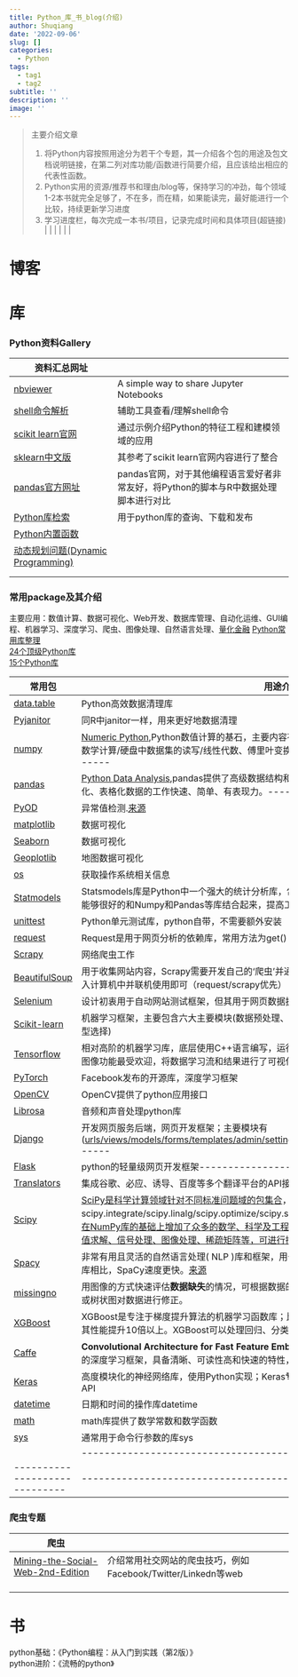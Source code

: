 ```yaml
---
title: Python_库_书_blog(介绍)
author: Shuqiang
date: '2022-09-06'
slug: []
categories:
  - Python
tags:
  - tag1
  - tag2
subtitle: ''
description: ''
image: ''
---
```




> 主要介绍文章
> 1. 将Python内容按照用途分为若干个专题，其一介绍各个包的用途及包文档说明链接，在第二列对库功能/函数进行简要介绍，且应该给出相应的代表性函数。
> 2. Python实用的资源/推荐书和理由/blog等，保持学习的冲劲，每个领域1-2本书就完全足够了，不在多，而在精，如果能读完，最好能进行一个比较，持续更新学习进度
> 3. 学习进度栏，每次完成一本书/项目，记录完成时间和具体项目(超链接)
> | []()                                                      |  []()                                                       |
> | []()                                                      | []()                                         |


# 博客


# 库

### Python资料Gallery

| **资料汇总网址**                                     |                          |
| -----------------------------                        |  ---------------------   |
| [nbviewer](https://nbviewer.org/)                        | A simple way to share Jupyter Notebooks|输入URL等信息，可在线浏览ipynb信息，例如Github中的ipynb文件   |
| [shell命令解析](https://explainshell.com/)                        | 辅助工具查看/理解shell命令  |
| [scikit learn官网](https://scikit-learn.org/stable/index.html)    | 通过示例介绍Python的特征工程和建模领域的应用  |
| [sklearn中文版](https://www.scikitlearn.com.cn/) | 其参考了scikit learn官网内容进行了整合   |
| [pandas官方网址](https://pandas.pydata.org/pandas-docs/stable/getting_started/comparison/comparison_with_r.html#compare-with-r) | pandas官网，对于其他编程语言爱好者非常友好，将Python的脚本与R中数据处理脚本进行对比  |
| [Python库检索](https://pypi.org/) | 用于python库的查询、下载和发布  |
| [Python内置函数](https://docs.python.org/zh-cn/3/library/functions.html) |   |
| [动态规划问题(Dynamic Programming)](https://oi-wiki.org/dp/) |   |
| []()                        |   |
| []()                        |   |



### 常用package及其介绍

主要应用：数值计算、数据可视化、Web开发、数据库管理、自动化运维、GUI编程、机器学习、深度学习、爬虫、图像处理、自然语言处理、[量化金融](https://space.bilibili.com/389455044/channel/series)
[Python常用库整理](https://zhuanlan.zhihu.com/p/21563130)  
[24个顶级Python库](https://zhuanlan.zhihu.com/p/76112940)  
[15个Python库](https://zhuanlan.zhihu.com/p/469139128)  
[]()  

| 常用包                            | 用途介绍                             |
|-----------------------------------|-------------------------------------|
| [data.table](https://atrebas.github.io/post/2020-06-14-datatable-pandas/) | Python高效数据清理库 |
| [Pyjanitor](https://blog.csdn.net/bf02jgtrs00xktcx/article/details/108067390) | 同R中janitor一样，用来更好地数据清理 |
| [numpy]()                              | [Numeric Python](https://zhuanlan.zhihu.com/p/382110229),Python数值计算的基石，主要内容有：快速高效的多维数组对象ndarray/基于元素的数学计算/硬盘中数据集的读写/线性代数、傅里叶变换等------------------------------------ |
| [pandas]()                              | [Python Data Analysis](https://zhuanlan.zhihu.com/p/382110229),pandas提供了高级数据结构和函数，这些数据结构和函数的设计使得利用结构化、表格化数据的工作快速、简单、有表现力。------------------------------------ |
| [PyOD]()                              | 异常值检测.[来源](https://zhuanlan.zhihu.com/p/76112940) |
| [matplotlib]()                              | 数据可视化 |
| [Seaborn]()                              | 数据可视化 |
| [Geoplotlib]()                              | 地图数据可视化 |
| [os]()                              | 获取操作系统相关信息 |
| [Statmodels]()                              | Statsmodels库是Python中一个强大的统计分析库，包含假设检验、回归分析、时间序列分析等功能，能够很好的和Numpy和Pandas等库结合起来，提高工作效率。 |
| [unittest](https://www.bilibili.com/video/BV1Sd4y1a7Us?p=36&vd_source=ded60bf71a923854104861c4f0757962) | Python单元测试库，python自带，不需要额外安装 |
| [request]()                              | Request是用于网页分析的依赖库，常用方法为get() |
| [Scrapy]()                              | 网络爬虫工作 |
| [BeautifulSoup]()                              | 用于收集网站内容，Scrapy需要开发自己的‘爬虫’并通过命令操作，而BeautifulSoup只需将其功能导入计算机中并联机使用即可（request/scrapy优先） |
| [Selenium]()                              | 设计初衷用于自动网站测试框架，但其用于网页数据抓取工具的效果极佳 |
| [Scikit-learn]()                              | 机器学习框架，主要包含六大主要模块(数据预处理、维度缩减、数据回归、数据分类、数据聚类、模型选择) |
| [Tensorflow]()                              | 相对高阶的机器学习库，底层使用C++语言编写，运行效率得到了保证；？？Tensorboard上的数据流图像功能最受欢迎，将数据学习流和结果进行了可视化处理； |
| [PyTorch]()                              | Facebook发布的开源库，深度学习框架 |
| [OpenCV]()                              | OpenCV提供了python应用接口 |
| [Librosa]()                              | 音频和声音处理python库 |
| [Django]()                              | 开发网页服务后端，网页开发框架；主要模块有([urls/views/models/forms/templates/admin/settings](https://www.jianshu.com/p/4302f5052b2e))------------------------------------ |
| [Flask]()                              | python的轻量级网页开发框架------------------------------------ |
| [Translators]()                              | 集成谷歌、必应、诱导、百度等多个翻译平台的API接口 |
| [Scipy]()                              | [SciPy是科学计算领域针对不同标准问题域的包集合](https://zhuanlan.zhihu.com/p/382110229)，主要内容有scipy.integrate/scipy.linalg/scipy.optimize/scipy.signal/scipy.sparse/scipy.special/scipy.stats/；[在NumPy库的基础上增加了众多的数学、科学及工程计算中常用的库函数,如线性代数、常微分方程数值求解、信号处理、图像处理、稀疏矩阵等，可进行插值处理、信号滤波，以及使用C语言加速计算。](https://zhuanlan.zhihu.com/p/89477028) |
| [Spacy]()                              | 非常有用且灵活的自然语言处理( NLP )库和框架，用于清理创建模型的文本文档。与类似用途的其他库相比，SpaCy速度更快。[来源](https://zhuanlan.zhihu.com/p/76112940) |
| [missingno]()                              | 用图像的方式快速评估**数据缺失**的情况，可根据数据的完整度对数据进行排序或过滤，或者根据热度图或树状图对数据进行修正。 |
| [XGBoost]()                              | XGBoost是专注于梯度提升算法的机器学习函数库；比起同样实现了梯度提升算法的Scikit-Learn库，其性能提升10倍以上。XGBoost可以处理回归、分类和排序等多种任务。 |
| [Caffe]()                              | **Convolutional Architecture for Fast Feature Embedding**；是一个以表达式、速度和模块化为核心的深度学习框架，具备清晰、可读性高和快速的特性，在视频、图像处理方面应用较多。 |
| [Keras]()                              | 高度模块化的神经网络库，使用Python实现；Keras**专精于深度学习**，其提供了到目前为止最方便的API |
| [datetime]()                              | 日期和时间的操作库datetime |
| [math]()                              | math库提供了数学常数和数学函数 |
| [sys]()                              | 通常用于命令行参数的库sys |
| []()                              | ------------------------------------ |
| -----------------------------                                             | ------------------------------------ |




### 爬虫专题

| **爬虫**                                             |                          |
| -----------------------------                        |  ---------------------   |
| [Mining-the-Social-Web-2nd-Edition](https://nbviewer.org/github/ptwobrussell/Mining-the-Social-Web-2nd-Edition/tree/master/ipynb/) | 介绍常用社交网站的爬虫技巧，例如Facebook/Twitter/Linkedn等web   |
| []()                        |   |
| []()                        |   |
| []()                        |   |



# 书

python基础：《Python编程：从入门到实践（第2版）》  
python进阶：《流畅的python》  

